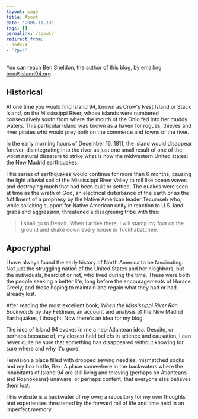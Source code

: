 ```yaml
---
layout: page
title: About
date: '2005-11-13'
tags: []
permalink: /about/
redirect_from:
- node/4
- "?p=4"
---
```


You can reach Ben Sheldon, the author of this blog, by emailing [ben@island94.org](mailto:ben@island94.org).

## Historical

At one time you would find Island 94, known as Crow's Nest Island or Stack Island, on the Mississippi River, whose islands were numbered consecutively south from where the mouth of the Ohio fed into her muddy waters. This particular island was known as a haven for rogues, thieves and river pirates who would prey both on the commerce and towns of the river.

In the early morning hours of December 16, 1811, the island would disappear forever, disintegrating into the river as just one small result of one of the worst natural disasters to strike what is now the midwestern United states: the New Madrid earthquakes.

This series of earthquakes would continue for more than 6 months, causing the light alluvial soil of the Mississippi River Valley to roll like ocean waves and destroying much that had been built or settled. The quakes were seen at time as the wrath of God, an electrical disturbance of the earth or as the fulfillment of a prophesy by the Native American leader Tecumseh who, while soliciting support for Native American unity in reaction to U.S. land grabs and aggression, threatened a disagreeing tribe with this:

> I shall go to Detroit. When I arrive there, I will stamp my foot on the ground and shake down every house in Tuckhabatchee.

## Apocryphal

I have always found the early history of North America to be fascinating. Not just the struggling nation of the United States and her nieghbors, but the individuals, heard of or not, who lived during the time. These were both the people seeking a better life, long before the encouragements of Horace Greely, and those hoping to maintain and regain what they had or had already lost.

After reading the most excellent book, _When the Mississippi River Ran Backwards_ by Jay Feldman, an account and analysis of the New Madrid Earthquakes, I thought, Now there's an idea for my blog.

The idea of Island 94 evokes in me a neo-Atlantean idea. Despite, or perhaps because of, my closest held beliefs in science and causation, I can never quite be sure that something has disappeared without knowing for sure where and why it's gone.

I envision a place filled with dropped sewing needles, mismatched socks and my box turtle, Rex. A place somewhere in the backwaters where the inhabitants of Island 94 are still living and thieving (perhaps on Atlanteans and Roanokeans) unaware, or perhaps content, that everyone else believes them lost.

This website is a backwater of my own; a repository for my own thoughts and experiences threatened by the forward roll of life and time held in an imperfect memory.

